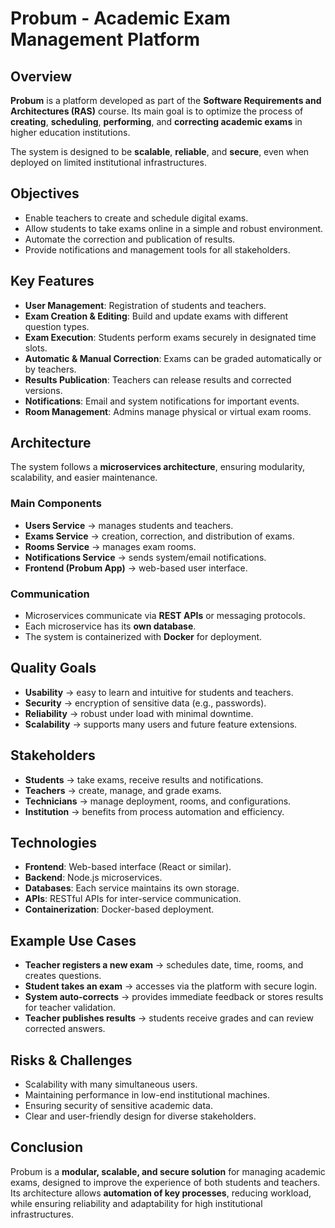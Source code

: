 # Probum - Academic Exam Management Platform

## Overview
**Probum** is a platform developed as part of the **Software Requirements and Architectures (RAS)** course. Its main goal is to optimize the process of **creating**, **scheduling**, **performing**, and **correcting academic exams** in higher education institutions.

The system is designed to be **scalable**, **reliable**, and **secure**, even when deployed on limited institutional infrastructures.


## Objectives
- Enable teachers to create and schedule digital exams.  
- Allow students to take exams online in a simple and robust environment.  
- Automate the correction and publication of results.  
- Provide notifications and management tools for all stakeholders.  


## Key Features
- **User Management**: Registration of students and teachers.  
- **Exam Creation & Editing**: Build and update exams with different question types.  
- **Exam Execution**: Students perform exams securely in designated time slots.  
- **Automatic & Manual Correction**: Exams can be graded automatically or by teachers.  
- **Results Publication**: Teachers can release results and corrected versions.  
- **Notifications**: Email and system notifications for important events.  
- **Room Management**: Admins manage physical or virtual exam rooms.  


## Architecture
The system follows a **microservices architecture**, ensuring modularity, scalability, and easier maintenance.  

### Main Components
- **Users Service** → manages students and teachers.  
- **Exams Service** → creation, correction, and distribution of exams.  
- **Rooms Service** → manages exam rooms.  
- **Notifications Service** → sends system/email notifications.  
- **Frontend (Probum App)** → web-based user interface.  

### Communication
- Microservices communicate via **REST APIs** or messaging protocols.  
- Each microservice has its **own database**.  
- The system is containerized with **Docker** for deployment.  



## Quality Goals
- **Usability** → easy to learn and intuitive for students and teachers.  
- **Security** → encryption of sensitive data (e.g., passwords).  
- **Reliability** → robust under load with minimal downtime.  
- **Scalability** → supports many users and future feature extensions.  


## Stakeholders
- **Students** → take exams, receive results and notifications.  
- **Teachers** → create, manage, and grade exams.  
- **Technicians** → manage deployment, rooms, and configurations.  
- **Institution** → benefits from process automation and efficiency.  


## Technologies
- **Frontend**: Web-based interface (React or similar).  
- **Backend**: Node.js microservices.  
- **Databases**: Each service maintains its own storage.  
- **APIs**: RESTful APIs for inter-service communication.  
- **Containerization**: Docker-based deployment.  


## Example Use Cases
- **Teacher registers a new exam** → schedules date, time, rooms, and creates questions.  
- **Student takes an exam** → accesses via the platform with secure login.  
- **System auto-corrects** → provides immediate feedback or stores results for teacher validation.  
- **Teacher publishes results** → students receive grades and can review corrected answers.  

## Risks & Challenges
- Scalability with many simultaneous users.  
- Maintaining performance in low-end institutional machines.  
- Ensuring security of sensitive academic data.  
- Clear and user-friendly design for diverse stakeholders.  


## Conclusion
Probum is a **modular, scalable, and secure solution** for managing academic exams, designed to improve the experience of both students and teachers.  
Its architecture allows **automation of key processes**, reducing workload, while ensuring reliability and adaptability for high institutional infrastructures.
